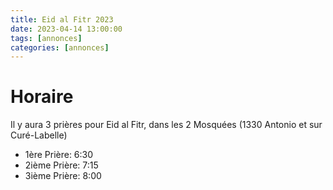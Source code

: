 ```yaml
---
title: Eid al Fitr 2023
date: 2023-04-14 13:00:00
tags: [annonces]
categories: [annonces]
---
```


# Horaire

Il y aura 3 prières pour Eid al Fitr, dans les 2 Mosquées (1330 Antonio et sur Curé-Labelle)

- 1ère Prière: 6:30
- 2ième Prière: 7:15
- 3ième Prière: 8:00
